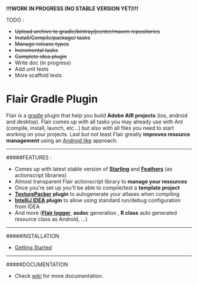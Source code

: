 **!!!WORK IN PROGRESS (NO STABLE VERSION YET)!!!**

TODO :
* ~~Upload archive to gradle/bintray/jcenter/maven repositories~~
* ~~Install/Compile/package/ tasks~~
* ~~Manage release types~~
* ~~Incremental tasks~~
* ~~Complete idea plugin~~
* Write doc (in progress)
* Add unit tests
* More scaffold tests

# Flair Gradle Plugin
Flair is a [gradle](http://gradle.org/) plugin that help you build **Adobe AIR projects** (ios, android and desktop). Flair comes up with all tasks you may already use with Ant (compile, install, launch, etc...) but also with all files you need to start working on your projects. Last but not least Flair greatly **improves resource management** using an [Android like](http://developer.android.com/guide/topics/resources/providing-resources.html) approach.

___
#####FEATURES :
* Comes up with latest stable version of **[Starling](https://github.com/Gamua/Starling-Framework)** and **[Feathers](https://github.com/BowlerHatLLC/feathers)** (as actionscript libraries)
* Almost transparent Flair actionscript library to **manage your resources**
* Once you're set up you'll be able to compile/test a **template project**
* **[TexturePacker](https://www.codeandweb.com/texturepacker) plugin** to autogenerate your atlases when compiling
* **[IntelliJ IDEA](https://www.jetbrains.com/idea/) plugin** to allow using standard run/debug configuration from IDEA
* And more ([**Flair logger**](https://github.com/SamYStudiO/flair-logger), **asdoc** generation , **R class** auto generated resource class as Android, ...)

___
#####INSTALLATION
* [Getting Started](https://github.com/SamYStudiO/flair-gradle-plugin/wiki/Getting-Started)

___
#####DOCUMENTATION
* Check [wiki](https://github.com/SamYStudiO/flair-gradle-plugin/wiki) for more documentation.

